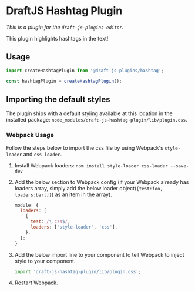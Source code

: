 # DraftJS Hashtag Plugin

_This is a plugin for the `draft-js-plugins-editor`._

This plugin highlights hashtags in the text!

## Usage

```js
import createHashtagPlugin from '@draft-js-plugins/hashtag';

const hashtagPlugin = createHashtagPlugin();
```

## Importing the default styles

The plugin ships with a default styling available at this location in the installed package:
`node_modules/draft-js-hashtag-plugin/lib/plugin.css`.

### Webpack Usage

Follow the steps below to import the css file by using Webpack's `style-loader` and `css-loader`.

1. Install Webpack loaders: `npm install style-loader css-loader --save-dev`
2. Add the below section to Webpack config (if your Webpack already has loaders array, simply add the below loader object(`{test:foo, loaders:bar[]}`) as an item in the array).

   ```js
   module: {
     loaders: [
       {
         test: /\.css$/,
         loaders: ['style-loader', 'css'],
       },
     ];
   }
   ```

3. Add the below import line to your component to tell Webpack to inject style to your component.

   ```js
   import 'draft-js-hashtag-plugin/lib/plugin.css';
   ```

4. Restart Webpack.
